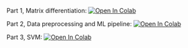 Part 1, Matrix differentiation:
[![Open In Colab](https://colab.research.google.com/assets/colab-badge.svg)](https://colab.research.google.com/github.com/arturx-ml/ml-mipt/blob/basic_f20/homeworks_basic/Lab1_ML_pipeline_and_SVM/Lab1_part1_differentiation.ipynb)

Part 2, Data preprocessing and ML pipeline:
[![Open In Colab](https://colab.research.google.com/assets/colab-badge.svg)](https://colab.research.google.com/github.com/arturx-ml/ml-mipt/blob/basic_f20/homeworks_basic/Lab1_ML_pipeline_and_SVM/Lab1_part2_ml_pipeline.ipynb)

Part 3, SVM:
[![Open In Colab](https://colab.research.google.com/assets/colab-badge.svg)](https://colab.research.google.com/github.com/arturx-ml/ml-mipt/blob/basic_f20/homeworks_basic/Lab1_ML_pipeline_and_SVM/Lab1_part3_SVM.ipynb)
